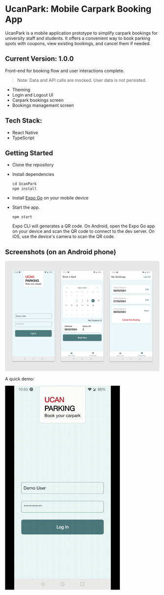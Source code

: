 # UcanPark: Mobile Carpark Booking App

UcanPark is a mobile application prototype to simplify carpark bookings for university staff and students. It offers a convenient way to book parking spots with coupons, view existing bookings, and cancel them if needed.

## Current Version: 1.0.0

Front-end for booking flow and user interactions complete.

> Note: Data and API calls are mocked. User data is not persisted.

- Theming
- Login and Logout UI
- Carpark bookings screen
- Bookings management screen

## Tech Stack:

- React Native
- TypeScript

## Getting Started

- Clone the repository
- Install dependencies

  ```
  cd UcanPark
  npm install
  ```

- Install [Expo Go](https://docs.expo.dev/get-started/expo-go/) on your mobile device
- Start the app.
  ```
  npm start
  ```
  Expo CLI will generates a QR code. On Android, open the Expo Go app on your device and scan the QR code to connect to the dev server. On iOS, use the device's camera to scan the QR code.

## Screenshots (on an Android phone)

![How it looks on an Android phone - PNG](./screenshots/mobile_screenshots.png)

A quick demo:

<img src="./screenshots/demo.gif" width=375 alt="A quick demo of the app"/>
